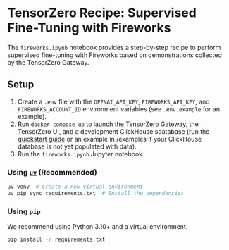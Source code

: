 # TensorZero Recipe: Supervised Fine-Tuning with Fireworks

The `fireworks.ipynb` notebook provides a step-by-step recipe to perform supervised fine-tuning with Fireworks based on demonstrations collected by the TensorZero Gateway.

## Setup

1. Create a `.env` file with the `OPENAI_API_KEY`, `FIREWORKS_API_KEY`, and `FIREWORKS_ACCOUNT_ID` environment variables (see `.env.example` for an example).
2. Run `docker compose up` to launch the TensorZero Gateway, the TensorZero UI, and a development ClickHouse sdatabase (run the [quickstart guide](https://www.tensorzero.com/docs/quickstart/) or an example in /examples if your ClickHouse database is not yet populated with data).
3. Run the `fireworks.ipynb` Jupyter notebook.

### Using [`uv`](https://github.com/astral-sh/uv) (Recommended)

```bash
uv venv  # Create a new virtual environment
uv pip sync requirements.txt  # Install the dependencies
```

### Using `pip`

We recommend using Python 3.10+ and a virtual environment.

```bash
pip install -r requirements.txt
```

